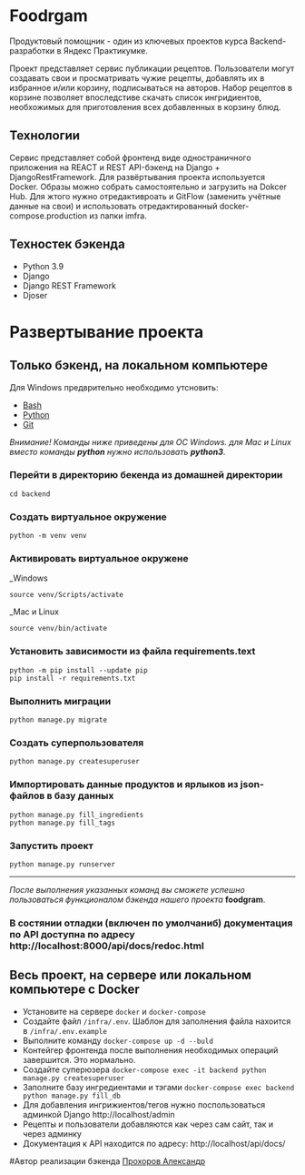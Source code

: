 # Foodrgam
Продуктовый помощник - один из ключевых проектов курса Backend-разработки в Яндекс Практикумке.

Проект представляет сервис публикации рецептов. Пользователи могут создавать свои и просматривать чужие рецепты, добавлять их в избранное и/или корзину, подписываться на авторов. Набор рецептов в корзине позволяет впоследстиве скачать список ингридиентов, необхожимых для приготовления всех добавленных в корзину блюд.

## Технологии
Сервис представляет собой фронтенд виде одностраничного приложения на REACT и REST API-бэкенд на Django + DjangoRestFramework. Для развёртывания проекта используется Docker. Образы можно собрать самостоятельно и загрузить на Dokcer Hub. Для жтого нужно отредактивроать и GitFlow (заменить учётные данные на свои) и использовать отредактированный docker-compose.production из папки imfra.

## Техностек бэкенда
- Python 3.9
- Django
- Django REST Framework
- Djoser


# Развертывание проекта

## Только бэкенд, на локальном компьютере

Для Windows предврительно необходимо утсновить:
- [Bash](https://gitforwindows.org)
- [Python](https://www.python.org/downloads/)
- [Git](https://git-scm.com/downloads/win)

_Внимание! Команды ниже приведены для ОС Windows. для Mac и Linux вместо команды **python** нужно использовать **python3**_.

### Перейти в директорию бекенда из домашней директории
```
cd backend
```
### Создать виртуальное окружение
```
python -m venv venv
```
### Активировать виртуальное окружене
_Windows
```
source venv/Scripts/activate
```
_Mac и Linux
```
source venv/bin/activate
```
### Установить зависимости из файла requirements.text
```
python -m pip install --update pip
pip install -r requirements.txt
```
### Выполнить миграции
```
python manage.py migrate
```
### Создать суперпользователя
```
python manage.py createsuperuser
```
### Импортировать данные продуктов и ярлыков из json-файлов в базу данных
```
python manage.py fill_ingredients
python manage.py fill_tags
```
### Запустить проект
```
python manage.py runserver
```
___
_После выполнения указанных команд вы сможете успешно пользоваться функционалом бэкенда нашего проекта_ **foodgram**.

### В состянии отладки (включен по умолчаниб) документация по API доступна по адресу http://localhost:8000/api/docs/redoc.html


## Весь проект, на сервере или локальном компьютере c Docker

- Установите на сервере `docker` и `docker-compose`
- Создайте файл `/infra/.env`. Шаблон для заполнения файла нахоится в `/infra/.env.example`
- Выполните команду `docker-compose up -d --buld`
- Контейгер фронтенда после выполнения необходимых операций завершится. Это нормально.
- Создайте суперюзера `docker-compose exec -it backend python manage.py createsuperuser`
- Заполните базу ингредиентами и тэгами `docker-compose exec backend python manage.py fill_db`
- Для добавления ингрижиентов/тегов нужно поспользоваться админкой Django http://localhost/admin
- Рецепты и пользователи добавляются как через сам сайт, так и через админку
- Документация к API находится по адресу: http://localhost/api/docs/

#Автор реализации бэкенда
[Прохоров Александр](https://github.com/Austin-PAVrus)  


